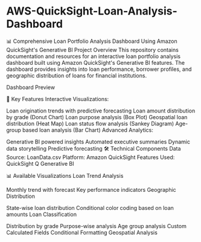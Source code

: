 # AWS-QuickSight-Loan-Analysis-Dashboard
📊 Comprehensive Loan Portfolio Analysis Dashboard Using Amazon QuickSight's Generative BI
Project Overview
This repository contains documentation and resources for an interactive loan portfolio analysis dashboard built using Amazon QuickSight's Generative BI features. The dashboard provides insights into loan performance, borrower profiles, and geographic distribution of loans for financial institutions.

Dashboard Preview <!-- You would need to add an actual screenshot -->

🎯 Key Features
Interactive Visualizations:

Loan origination trends with predictive forecasting
Loan amount distribution by grade (Donut Chart)
Loan purpose analysis (Box Plot)
Geospatial loan distribution (Heat Map)
Loan status flow analysis (Sankey Diagram)
Age-group based loan analysis (Bar Chart)
Advanced Analytics:

Generative BI powered insights
Automated executive summaries
Dynamic data storytelling
Predictive forecasting
🛠️ Technical Components
Data Source: LoanData.csv
Platform: Amazon QuickSight
Features Used:
QuickSight Q
Generative BI

📊 Available Visualizations
Loan Trend Analysis

Monthly trend with forecast
Key performance indicators
Geographic Distribution

State-wise loan distribution
Conditional color coding based on loan amounts
Loan Classification

Distribution by grade
Purpose-wise analysis
Age group analysis
Custom Calculated Fields
Conditional Formatting
Geospatial Analysis
